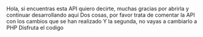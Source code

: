 Hola, si encuentras esta API quiero decirte, muchas gracias por abrirla y continuar desarrollando aqui
Dos cosas, por favor trata de comentar la API con los cambios que se han realizado
Y la segunda, no vayas a cambiarlo a PHP
Disfruta el codigo
